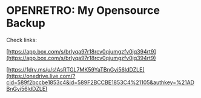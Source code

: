 OPENRETRO: My Opensource Backup
===============================

Check links:

[https://app.box.com/s/brlyqa97r18rcv0qjumgzfv0jq394rt9](https://app.box.com/s/brlyqa97r18rcv0qjumgzfv0jq394rt9)
 
[https://1drv.ms/u/s!AsRTGL7MK59YaTBnGyi56ldDZLE](https://onedrive.live.com/?cid=589f2bccbe1853c4&id=589F2BCCBE1853C4%21105&authkey=%21ADBnGyi56ldDZLE) 
